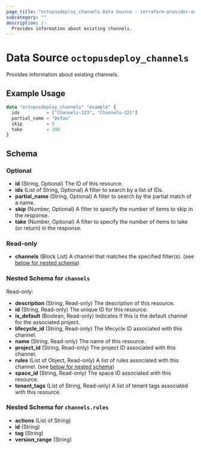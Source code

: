 ```yaml
---
page_title: "octopusdeploy_channels Data Source - terraform-provider-octopusdeploy"
subcategory: ""
description: |-
  Provides information about existing channels.
---
```


# Data Source `octopusdeploy_channels`

Provides information about existing channels.

## Example Usage

```terraform
data "octopusdeploy_channels" "example" {
  ids          = ["Channels-123", "Channels-321"]
  partial_name = "Defau"
  skip         = 5
  take         = 100
}
```

## Schema

### Optional

- **id** (String, Optional) The ID of this resource.
- **ids** (List of String, Optional) A filter to search by a list of IDs.
- **partial_name** (String, Optional) A filter to search by the partial match of a name.
- **skip** (Number, Optional) A filter to specify the number of items to skip in the response.
- **take** (Number, Optional) A filter to specify the number of items to take (or return) in the response.

### Read-only

- **channels** (Block List) A channel that matches the specified filter(s). (see [below for nested schema](#nestedblock--channels))

<a id="nestedblock--channels"></a>
### Nested Schema for `channels`

Read-only:

- **description** (String, Read-only) The description of this resource.
- **id** (String, Read-only) The unique ID for this resource.
- **is_default** (Boolean, Read-only) Indicates if this is the default channel for the associated project.
- **lifecycle_id** (String, Read-only) The lifecycle ID associated with this channel.
- **name** (String, Read-only) The name of this resource.
- **project_id** (String, Read-only) The project ID associated with this channel.
- **rules** (List of Object, Read-only) A list of rules associated with this channel. (see [below for nested schema](#nestedatt--channels--rules))
- **space_id** (String, Read-only) The space ID associated with this resource.
- **tenant_tags** (List of String, Read-only) A list of tenant tags associated with this resource.

<a id="nestedatt--channels--rules"></a>
### Nested Schema for `channels.rules`

- **actions** (List of String)
- **id** (String)
- **tag** (String)
- **version_range** (String)


